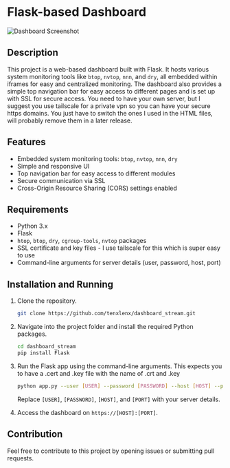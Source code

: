 # Flask-based Dashboard

![Dashboard Screenshot](./assets/.png)

## Description

This project is a web-based dashboard built with Flask. It hosts various system monitoring tools like `btop`, `nvtop`, `nnn`, and `dry`, all embedded within iframes for easy and centralized monitoring. 
The dashboard also provides a simple top navigation bar for easy access to different pages and is set up with SSL for secure access.
You need to have your own server, but I suggest you use tailscale for a private vpn so you can have your secure https domains. You just have to switch the ones I used in the HTML files, will probably remove them in a later release.

## Features

- Embedded system monitoring tools: `btop`, `nvtop`, `nnn`, `dry`
- Simple and responsive UI
- Top navigation bar for easy access to different modules
- Secure communication via SSL
- Cross-Origin Resource Sharing (CORS) settings enabled

## Requirements

- Python 3.x
- Flask
- `htop`, `btop`, `dry`, `cgroup-tools`, `nvtop` packages
- SSL certificate and key files - I use tailscale for this which is super easy to use
- Command-line arguments for server details (user, password, host, port)

## Installation and Running

1. Clone the repository.
    ```bash
    git clone https://github.com/tenxlenx/dashboard_stream.git
    ```
2. Navigate into the project folder and install the required Python packages. 
    ```bash
    cd dashboard_stream
    pip install Flask
    ```
3. Run the Flask app using the command-line arguments. This expects you to have a .cert and .key file with the name of <domain-name>.crt and <domain-name>.key 
    ```bash
    python app.py --user [USER] --password [PASSWORD] --host [HOST] --port [PORT]
    ```
    Replace `[USER]`, `[PASSWORD]`, `[HOST]`, and `[PORT]` with your server details.

5. Access the dashboard on `https://[HOST]:[PORT]`.

## Contribution

Feel free to contribute to this project by opening issues or submitting pull requests.
